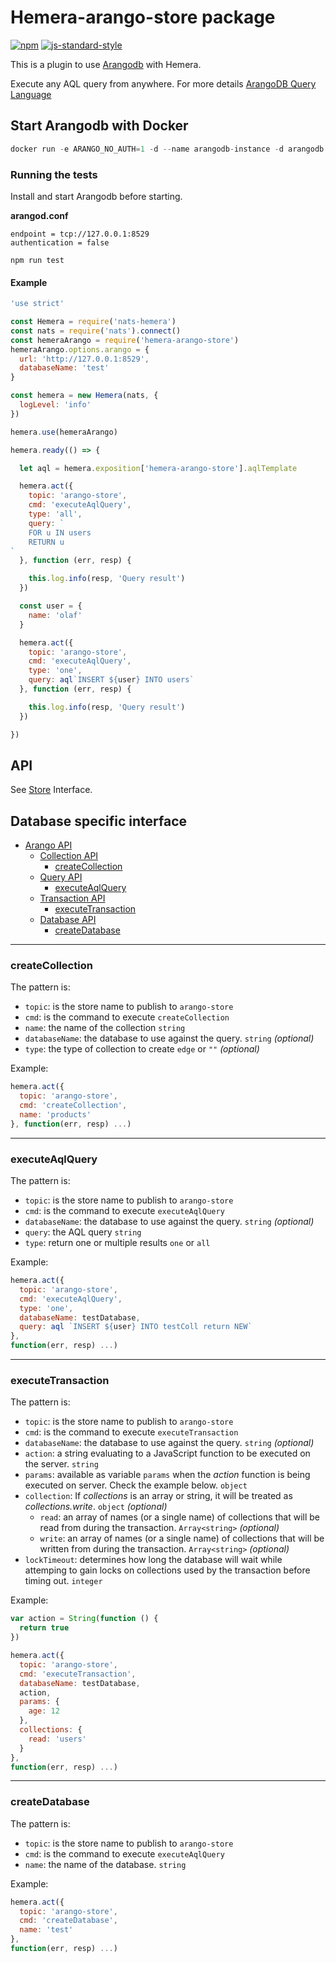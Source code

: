 # Hemera-arango-store package

[![npm](https://img.shields.io/npm/v/hemera-arango-store.svg?maxAge=3600)](https://www.npmjs.com/package/hemera-arango-store)
[![js-standard-style](https://img.shields.io/badge/code%20style-standard-brightgreen.svg)](http://standardjs.com)

This is a plugin to use [Arangodb](https://github.com/arangodb) with Hemera.

Execute any AQL query from anywhere. For more details [ArangoDB Query Language](https://www.arangodb.com/why-arangodb/sql-aql-comparison/)

## Start Arangodb with Docker

```js
docker run -e ARANGO_NO_AUTH=1 -d --name arangodb-instance -d arangodb -p 8529:8529
```

### Running the tests

Install and start Arangodb before starting.

**arangod.conf**
```
endpoint = tcp://127.0.0.1:8529
authentication = false
```

```
npm run test
```

#### Example

```js
'use strict'

const Hemera = require('nats-hemera')
const nats = require('nats').connect()
const hemeraArango = require('hemera-arango-store')
hemeraArango.options.arango = {
  url: 'http://127.0.0.1:8529',
  databaseName: 'test'
}

const hemera = new Hemera(nats, {
  logLevel: 'info'
})

hemera.use(hemeraArango)

hemera.ready(() => {

  let aql = hemera.exposition['hemera-arango-store'].aqlTemplate

  hemera.act({
    topic: 'arango-store',
    cmd: 'executeAqlQuery',
    type: 'all',
    query: `
    FOR u IN users
    RETURN u
`
  }, function (err, resp) {

    this.log.info(resp, 'Query result')
  })

  const user = {
    name: 'olaf'
  }

  hemera.act({
    topic: 'arango-store',
    cmd: 'executeAqlQuery',
    type: 'one',
    query: aql`INSERT ${user} INTO users`
  }, function (err, resp) {

    this.log.info(resp, 'Query result')
  })

})
```

## API

See [Store](https://github.com/hemerajs/hemera/tree/master/packages/hemera-store) Interface.

## Database specific interface

* [Arango API](#arango-api)
  * [Collection API](#collection-api)
    * [createCollection](#createcollection)
  * [Query API](#query-api)
    * [executeAqlQuery](#executeaqlquery)
  * [Transaction API](#transaction-api)
    * [executeTransaction](#executetransaction)
  * [Database API](#database-api)
    * [createDatabase](#createdatabase)
  
 
-------------------------------------------------------
### createCollection

The pattern is:

* `topic`: is the store name to publish to `arango-store`
* `cmd`: is the command to execute `createCollection`
* `name`: the name of the collection `string`
* `databaseName`: the database to use against the query. `string` *(optional)*
* `type`: the type of collection to create `edge` or `""` *(optional)*

Example:
```js
hemera.act({
  topic: 'arango-store',
  cmd: 'createCollection',
  name: 'products'
}, function(err, resp) ...)
```

-------------------------------------------------------
### executeAqlQuery

The pattern is:

* `topic`: is the store name to publish to `arango-store`
* `cmd`: is the command to execute `executeAqlQuery`
* `databaseName`: the database to use against the query. `string` *(optional)*
* `query`: the AQL query `string`
* `type`: return one or multiple results `one` or `all`

Example:
```js
hemera.act({
  topic: 'arango-store',
  cmd: 'executeAqlQuery',
  type: 'one',
  databaseName: testDatabase,
  query: aql `INSERT ${user} INTO testColl return NEW`
},
function(err, resp) ...)
```

-------------------------------------------------------
### executeTransaction

The pattern is:

* `topic`: is the store name to publish to `arango-store`
* `cmd`: is the command to execute `executeTransaction`
* `databaseName`: the database to use against the query. `string` *(optional)*
* `action`: a string evaluating to a JavaScript function to be executed on the server. `string`
* `params`: available as variable `params` when the *action* function is being executed on server. Check the example below. `object`
* `collection`: If *collections* is an array or string, it will be treated as *collections.write*. `object` *(optional)*
  * `read`: an array of names (or a single name) of collections that will be read from during the transaction. `Array<string>` *(optional)*
  * `write`: an array of names (or a single name) of collections that will be written from during the transaction. `Array<string>` *(optional)*
* `lockTimeout`: determines how long the database will wait while attemping to gain locks on collections used by the transaction before timing out.
 `integer`
  
Example:
```js
var action = String(function () {
  return true
})

hemera.act({
  topic: 'arango-store',
  cmd: 'executeTransaction',
  databaseName: testDatabase,
  action,
  params: {
    age: 12
  },
  collections: {
    read: 'users'
  }
},
function(err, resp) ...)
```

-------------------------------------------------------
### createDatabase

The pattern is:

* `topic`: is the store name to publish to `arango-store`
* `cmd`: is the command to execute `executeAqlQuery`
* `name`: the name of the database. `string`

Example:
```js
hemera.act({
  topic: 'arango-store',
  cmd: 'createDatabase',
  name: 'test'
},
function(err, resp) ...)
```
